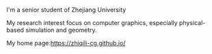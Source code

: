 I'm a senior student of Zhejiang University

My research interest focus on computer graphics, especially physical-based simulation and geometry.

My home page:https://zhiqili-cg.github.io/
